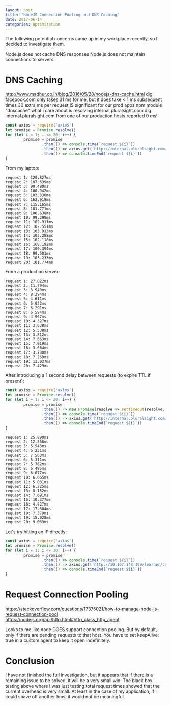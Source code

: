 ```yaml
---
layout: post
title: "NodeJS Connection Pooling and DNS Caching"
date: 2017-06-14
categories: Optimization
---
```


The following potential concerns came up in my workplace recently, so I decided to investigate them.


Node.js does not cache DNS responses
Node.js does not maintain connections to servers


# DNS Caching

http://www.madhur.co.in/blog/2016/05/28/nodejs-dns-cache.html
dig facebook.com only takes 31 ms for me, but it does take < 1 ms subsequent times
30 extra ms per request IS significant for our prod apps
npm module "dnscache"
what i care about is resolving internal.pluralsight.com
dig internal.pluralsight.com from one of our production hosts reported 0 ms!

```js
const axios = require('axios')
let promise = Promise.resolve()
for (let i = 1; i <= 20; i++) {
        promise = promise
                .then(() => console.time(`request ${i}`))
                .then(() => axios.get('http://internal.pluralsight.com/learner/content/health-check'))
                .then(() => console.timeEnd(`request ${i}`))
}
```

From my laptop:

```
request 1: 120.827ms
request 2: 107.699ms
request 3: 99.480ms
request 4: 100.942ms
request 5: 103.330ms
request 6: 162.918ms
request 7: 115.165ms
request 8: 101.771ms
request 9: 100.638ms
request 10: 99.298ms
request 11: 102.911ms
request 12: 102.551ms
request 13: 103.913ms
request 14: 103.288ms
request 15: 102.118ms
request 16: 168.192ms
request 17: 100.394ms
request 18: 99.501ms
request 19: 103.233ms
request 20: 101.774ms
```

From a production server:

```
request 1: 27.822ms
request 2: 11.794ms
request 3: 3.940ms
request 4: 8.294ms
request 5: 4.611ms
request 6: 5.022ms
request 7: 6.291ms
request 8: 6.584ms
request 9: 4.967ms
request 10: 4.327ms
request 11: 3.638ms
request 12: 5.538ms
request 13: 3.812ms
request 14: 7.663ms
request 15: 7.919ms
request 16: 3.664ms
request 17: 3.780ms
request 18: 7.269ms
request 19: 13.037ms
request 20: 7.429ms
```

After introducing a 1 second delay between requests (to expire TTL if present):

```js
const axios = require('axios')
let promise = Promise.resolve()
for (let i = 1; i <= 20; i++) {
        promise = promise
                .then(() => new Promise(resolve => setTimeout(resolve, 1000)))
                .then(() => console.time(`request ${i}`))
                .then(() => axios.get('http://internal.pluralsight.com/learner/content/health-check'))
                .then(() => console.timeEnd(`request ${i}`))
}
```

```
request 1: 25.890ms
request 2: 12.366ms
request 3: 5.543ms
request 4: 5.251ms
request 5: 7.563ms
request 6: 5.311ms
request 7: 5.762ms
request 8: 6.495ms
request 9: 6.077ms
request 10: 6.665ms
request 11: 5.031ms
request 12: 6.225ms
request 13: 8.152ms
request 14: 7.691ms
request 15: 10.377ms
request 16: 4.827ms
request 17: 17.804ms
request 18: 7.379ms
request 19: 15.028ms
request 20: 9.069ms
```

Let's try hitting an IP directly:

```js
const axios = require('axios')
let promise = Promise.resolve()
for (let i = 1; i <= 20; i++) {
        promise = promise
                .then(() => console.time(`request ${i}`))
                .then(() => axios.get('http://10.107.148.199/learner/content/health-check'))
                .then(() => console.timeEnd(`request ${i}`))
}
```



# Request Connection Pooling

https://stackoverflow.com/questions/17375021/how-to-manage-node-js-request-connection-pool
https://nodejs.org/api/http.html#http_class_http_agent

Looks to me like node DOES support connection pooling. But by default, only if there are pending requests to that host. You have to set keepAlive: true in a custom agent to keep it open indefinitely.



# Conclusion

I have not finished the full investigation, but it appears that if there is a remaining issue to be solved,
it will be a very small win. The black box testing above where I was just testing total request
times showed that the current overhead is very small. At least in the case of my application, if I could
shave off another 5ms, it would not be meaningful.
